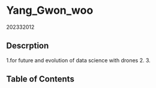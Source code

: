 # Yang_Gwon_woo
202332012
## Descrption
1.for future and evolution of data science with drones
2.
3.
## Table of Contents

```{tableofcontents}

```
